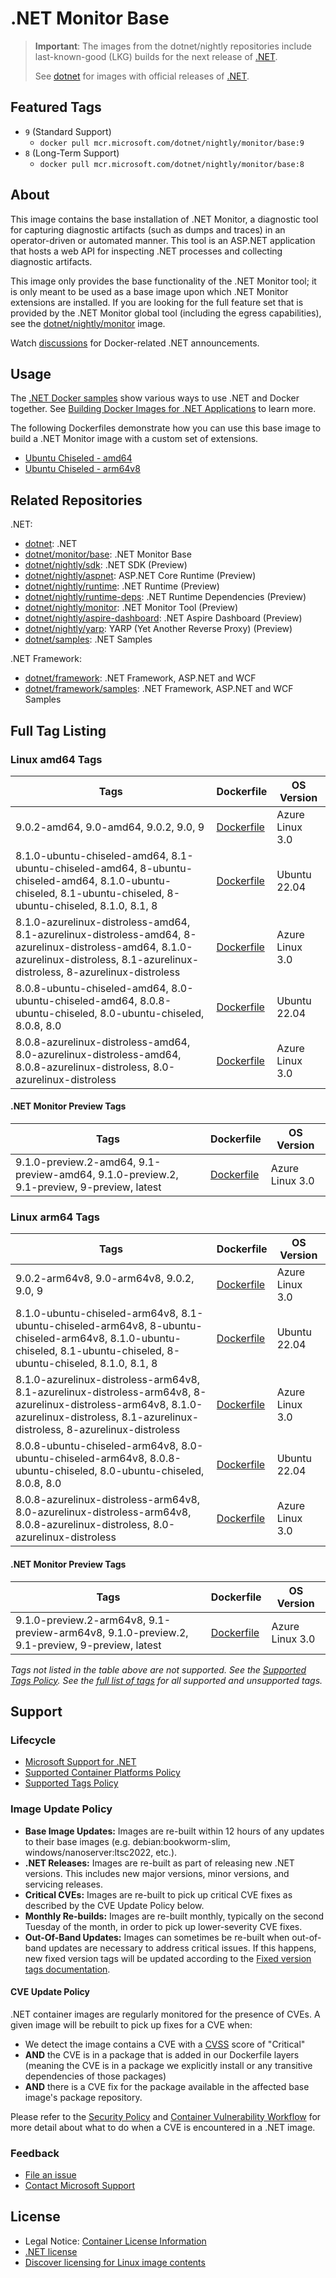 # .NET Monitor Base

> **Important**: The images from the dotnet/nightly repositories include last-known-good (LKG) builds for the next release of [.NET](https://github.com/dotnet/core).
>
> See [dotnet](https://github.com/dotnet/dotnet-docker/blob/main/README.monitor-base.md) for images with official releases of [.NET](https://github.com/dotnet/core).

## Featured Tags

* `9` (Standard Support)
  * `docker pull mcr.microsoft.com/dotnet/nightly/monitor/base:9`
* `8` (Long-Term Support)
  * `docker pull mcr.microsoft.com/dotnet/nightly/monitor/base:8`

## About

This image contains the base installation of .NET Monitor, a diagnostic tool for capturing diagnostic artifacts (such as dumps and traces) in an operator-driven or automated manner. This tool is an ASP.NET application that hosts a web API for inspecting .NET processes and collecting diagnostic artifacts.

This image only provides the base functionality of the .NET Monitor tool; it is only meant to be used as a base image upon which .NET Monitor extensions are installed. If you are looking for the full feature set that is provided by the .NET Monitor global tool (including the egress capabilities), see the [dotnet/nightly/monitor](./README.monitor.md) image.

Watch [discussions](https://github.com/dotnet/dotnet-docker/discussions/categories/announcements) for Docker-related .NET announcements.

## Usage

The [.NET Docker samples](https://github.com/dotnet/dotnet-docker/blob/main/samples/README.md) show various ways to use .NET and Docker together. See [Building Docker Images for .NET Applications](https://docs.microsoft.com/dotnet/core/docker/building-net-docker-images) to learn more.

The following Dockerfiles demonstrate how you can use this base image to build a .NET Monitor image with a custom set of extensions.

* [Ubuntu Chiseled - amd64](https://github.com/dotnet/dotnet-docker/blob/main/src/monitor/8.0/ubuntu-chiseled/amd64/Dockerfile)
* [Ubuntu Chiseled - arm64v8](https://github.com/dotnet/dotnet-docker/blob/main/src/monitor/8.0/ubuntu-chiseled/arm64v8/Dockerfile)

## Related Repositories

.NET:

* [dotnet](https://github.com/dotnet/dotnet-docker/blob/main/README.md): .NET
* [dotnet/monitor/base](https://github.com/dotnet/dotnet-docker/blob/main/README.monitor-base.md): .NET Monitor Base
* [dotnet/nightly/sdk](https://github.com/dotnet/dotnet-docker/blob/nightly/README.sdk.md): .NET SDK (Preview)
* [dotnet/nightly/aspnet](https://github.com/dotnet/dotnet-docker/blob/nightly/README.aspnet.md): ASP.NET Core Runtime (Preview)
* [dotnet/nightly/runtime](https://github.com/dotnet/dotnet-docker/blob/nightly/README.runtime.md): .NET Runtime (Preview)
* [dotnet/nightly/runtime-deps](https://github.com/dotnet/dotnet-docker/blob/nightly/README.runtime-deps.md): .NET Runtime Dependencies (Preview)
* [dotnet/nightly/monitor](https://github.com/dotnet/dotnet-docker/blob/nightly/README.monitor.md): .NET Monitor Tool (Preview)
* [dotnet/nightly/aspire-dashboard](https://github.com/dotnet/dotnet-docker/blob/nightly/README.aspire-dashboard.md): .NET Aspire Dashboard (Preview)
* [dotnet/nightly/yarp](https://github.com/dotnet/dotnet-docker/blob/nightly/README.yarp.md): YARP (Yet Another Reverse Proxy) (Preview)
* [dotnet/samples](https://github.com/dotnet/dotnet-docker/blob/main/README.samples.md): .NET Samples

.NET Framework:

* [dotnet/framework](https://github.com/microsoft/dotnet-framework-docker/blob/main/README.md): .NET Framework, ASP.NET and WCF
* [dotnet/framework/samples](https://github.com/microsoft/dotnet-framework-docker/blob/main/README.samples.md): .NET Framework, ASP.NET and WCF Samples

## Full Tag Listing

### Linux amd64 Tags

Tags | Dockerfile | OS Version
-----------| -------------| -------------
9.0.2-amd64, 9.0-amd64, 9.0.2, 9.0, 9 | [Dockerfile](src/monitor-base/9.0/azurelinux-distroless/amd64/Dockerfile) | Azure Linux 3.0
8.1.0-ubuntu-chiseled-amd64, 8.1-ubuntu-chiseled-amd64, 8-ubuntu-chiseled-amd64, 8.1.0-ubuntu-chiseled, 8.1-ubuntu-chiseled, 8-ubuntu-chiseled, 8.1.0, 8.1, 8 | [Dockerfile](src/monitor-base/8.1/ubuntu-chiseled/amd64/Dockerfile) | Ubuntu 22.04
8.1.0-azurelinux-distroless-amd64, 8.1-azurelinux-distroless-amd64, 8-azurelinux-distroless-amd64, 8.1.0-azurelinux-distroless, 8.1-azurelinux-distroless, 8-azurelinux-distroless | [Dockerfile](src/monitor-base/8.1/azurelinux-distroless/amd64/Dockerfile) | Azure Linux 3.0
8.0.8-ubuntu-chiseled-amd64, 8.0-ubuntu-chiseled-amd64, 8.0.8-ubuntu-chiseled, 8.0-ubuntu-chiseled, 8.0.8, 8.0 | [Dockerfile](src/monitor-base/8.0/ubuntu-chiseled/amd64/Dockerfile) | Ubuntu 22.04
8.0.8-azurelinux-distroless-amd64, 8.0-azurelinux-distroless-amd64, 8.0.8-azurelinux-distroless, 8.0-azurelinux-distroless | [Dockerfile](src/monitor-base/8.0/azurelinux-distroless/amd64/Dockerfile) | Azure Linux 3.0

#### .NET Monitor Preview Tags

Tags | Dockerfile | OS Version
-----------| -------------| -------------
9.1.0-preview.2-amd64, 9.1-preview-amd64, 9.1.0-preview.2, 9.1-preview, 9-preview, latest | [Dockerfile](src/monitor-base/9.1/azurelinux-distroless/amd64/Dockerfile) | Azure Linux 3.0

### Linux arm64 Tags

Tags | Dockerfile | OS Version
-----------| -------------| -------------
9.0.2-arm64v8, 9.0-arm64v8, 9.0.2, 9.0, 9 | [Dockerfile](src/monitor-base/9.0/azurelinux-distroless/arm64v8/Dockerfile) | Azure Linux 3.0
8.1.0-ubuntu-chiseled-arm64v8, 8.1-ubuntu-chiseled-arm64v8, 8-ubuntu-chiseled-arm64v8, 8.1.0-ubuntu-chiseled, 8.1-ubuntu-chiseled, 8-ubuntu-chiseled, 8.1.0, 8.1, 8 | [Dockerfile](src/monitor-base/8.1/ubuntu-chiseled/arm64v8/Dockerfile) | Ubuntu 22.04
8.1.0-azurelinux-distroless-arm64v8, 8.1-azurelinux-distroless-arm64v8, 8-azurelinux-distroless-arm64v8, 8.1.0-azurelinux-distroless, 8.1-azurelinux-distroless, 8-azurelinux-distroless | [Dockerfile](src/monitor-base/8.1/azurelinux-distroless/arm64v8/Dockerfile) | Azure Linux 3.0
8.0.8-ubuntu-chiseled-arm64v8, 8.0-ubuntu-chiseled-arm64v8, 8.0.8-ubuntu-chiseled, 8.0-ubuntu-chiseled, 8.0.8, 8.0 | [Dockerfile](src/monitor-base/8.0/ubuntu-chiseled/arm64v8/Dockerfile) | Ubuntu 22.04
8.0.8-azurelinux-distroless-arm64v8, 8.0-azurelinux-distroless-arm64v8, 8.0.8-azurelinux-distroless, 8.0-azurelinux-distroless | [Dockerfile](src/monitor-base/8.0/azurelinux-distroless/arm64v8/Dockerfile) | Azure Linux 3.0

#### .NET Monitor Preview Tags

Tags | Dockerfile | OS Version
-----------| -------------| -------------
9.1.0-preview.2-arm64v8, 9.1-preview-arm64v8, 9.1.0-preview.2, 9.1-preview, 9-preview, latest | [Dockerfile](src/monitor-base/9.1/azurelinux-distroless/arm64v8/Dockerfile) | Azure Linux 3.0
<!--End of generated tags-->

*Tags not listed in the table above are not supported. See the [Supported Tags Policy](https://github.com/dotnet/dotnet-docker/blob/main/documentation/supported-tags.md). See the [full list of tags](https://mcr.microsoft.com/v2/dotnet/nightly/monitor/base/tags/list) for all supported and unsupported tags.*

## Support

### Lifecycle

* [Microsoft Support for .NET](https://github.com/dotnet/core/blob/main/support.md)
* [Supported Container Platforms Policy](https://github.com/dotnet/dotnet-docker/blob/main/documentation/supported-platforms.md)
* [Supported Tags Policy](https://github.com/dotnet/dotnet-docker/blob/main/documentation/supported-tags.md)

### Image Update Policy

* **Base Image Updates:** Images are re-built within 12 hours of any updates to their base images (e.g. debian:bookworm-slim, windows/nanoserver:ltsc2022, etc.).
* **.NET Releases:** Images are re-built as part of releasing new .NET versions. This includes new major versions, minor versions, and servicing releases.
* **Critical CVEs:** Images are re-built to pick up critical CVE fixes as described by the CVE Update Policy below.
* **Monthly Re-builds:** Images are re-built monthly, typically on the second Tuesday of the month, in order to pick up lower-severity CVE fixes.
* **Out-Of-Band Updates:** Images can sometimes be re-built when out-of-band updates are necessary to address critical issues. If this happens, new fixed version tags will be updated according to the [Fixed version tags documentation](https://github.com/dotnet/dotnet-docker/blob/main/documentation/supported-tags.md#fixed-version-tags).

#### CVE Update Policy

.NET container images are regularly monitored for the presence of CVEs. A given image will be rebuilt to pick up fixes for a CVE when:

* We detect the image contains a CVE with a [CVSS](https://nvd.nist.gov/vuln-metrics/cvss) score of "Critical"
* **AND** the CVE is in a package that is added in our Dockerfile layers (meaning the CVE is in a package we explicitly install or any transitive dependencies of those packages)
* **AND** there is a CVE fix for the package available in the affected base image's package repository.

Please refer to the [Security Policy](https://github.com/dotnet/dotnet-docker/blob/main/SECURITY.md) and [Container Vulnerability Workflow](https://github.com/dotnet/dotnet-docker/blob/main/documentation/vulnerability-reporting.md) for more detail about what to do when a CVE is encountered in a .NET image.

### Feedback

* [File an issue](https://github.com/dotnet/dotnet-docker/issues/new/choose)
* [Contact Microsoft Support](https://support.microsoft.com/contactus/)

## License

* Legal Notice: [Container License Information](https://aka.ms/mcr/osslegalnotice)
* [.NET license](https://github.com/dotnet/dotnet-docker/blob/main/LICENSE)
* [Discover licensing for Linux image contents](https://github.com/dotnet/dotnet-docker/blob/main/documentation/image-artifact-details.md)
